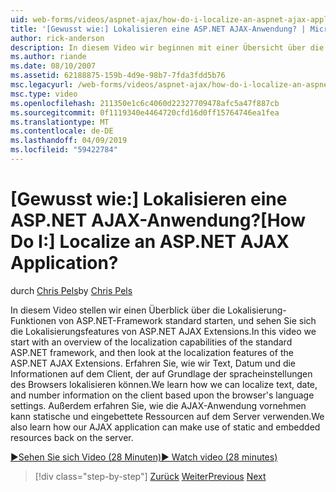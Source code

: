 ```yaml
---
uid: web-forms/videos/aspnet-ajax/how-do-i-localize-an-aspnet-ajax-application
title: '[Gewusst wie:] Lokalisieren eine ASP.NET AJAX-Anwendung? | Microsoft-Dokumentation'
author: rick-anderson
description: In diesem Video wir beginnen mit einer Übersicht über die Lokalisierung Funktionen der standardmäßigen ASP.NET-Framework und sehen Sie sich die Lokalisierungsfeatures von der...
ms.author: riande
ms.date: 08/10/2007
ms.assetid: 62188875-159b-4d9e-98b7-7fda3fdd5b76
msc.legacyurl: /web-forms/videos/aspnet-ajax/how-do-i-localize-an-aspnet-ajax-application
msc.type: video
ms.openlocfilehash: 211350e1c6c4060d22327709478afc5a47f887cb
ms.sourcegitcommit: 0f1119340e4464720cfd16d0ff15764746ea1fea
ms.translationtype: MT
ms.contentlocale: de-DE
ms.lasthandoff: 04/09/2019
ms.locfileid: "59422784"
---
```

# <a name="how-do-i-localize-an-aspnet-ajax-application"></a><span data-ttu-id="76ddc-104">[Gewusst wie:] Lokalisieren eine ASP.NET AJAX-Anwendung?</span><span class="sxs-lookup"><span data-stu-id="76ddc-104">[How Do I:] Localize an ASP.NET AJAX Application?</span></span>

<span data-ttu-id="76ddc-105">durch [Chris Pels](https://twitter.com/chrispels)</span><span class="sxs-lookup"><span data-stu-id="76ddc-105">by [Chris Pels](https://twitter.com/chrispels)</span></span>

<span data-ttu-id="76ddc-106">In diesem Video stellen wir einen Überblick über die Lokalisierung-Funktionen von ASP.NET-Framework standard starten, und sehen Sie sich die Lokalisierungsfeatures von ASP.NET AJAX Extensions.</span><span class="sxs-lookup"><span data-stu-id="76ddc-106">In this video we start with an overview of the localization capabilities of the standard ASP.NET framework, and then look at the localization features of the ASP.NET AJAX Extensions.</span></span> <span data-ttu-id="76ddc-107">Erfahren Sie, wie wir Text, Datum und die Informationen auf dem Client, der auf Grundlage der spracheinstellungen des Browsers lokalisieren können.</span><span class="sxs-lookup"><span data-stu-id="76ddc-107">We learn how we can localize text, date, and number information on the client based upon the browser's language settings.</span></span> <span data-ttu-id="76ddc-108">Außerdem erfahren Sie, wie die AJAX-Anwendung vornehmen kann statische und eingebettete Ressourcen auf dem Server verwenden.</span><span class="sxs-lookup"><span data-stu-id="76ddc-108">We also learn how our AJAX application can make use of static and embedded resources back on the server.</span></span>

[<span data-ttu-id="76ddc-109">&#9654;Sehen Sie sich Video (28 Minuten)</span><span class="sxs-lookup"><span data-stu-id="76ddc-109">&#9654; Watch video (28 minutes)</span></span>](https://channel9.msdn.com/Blogs/ASP-NET-Site-Videos/how-do-i-localize-an-aspnet-ajax-application)

> [!div class="step-by-step"]
> <span data-ttu-id="76ddc-110">[Zurück](how-do-i-implement-the-persistent-communications-pattern-with-the-updatepanel.md)
> [Weiter](how-do-i-implement-the-persistent-communications-pattern-using-web-services.md)</span><span class="sxs-lookup"><span data-stu-id="76ddc-110">[Previous](how-do-i-implement-the-persistent-communications-pattern-with-the-updatepanel.md)
[Next](how-do-i-implement-the-persistent-communications-pattern-using-web-services.md)</span></span>
